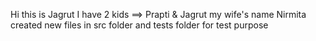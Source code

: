 Hi this is Jagrut 
I have 2 kids ==> Prapti & Jagrut
my wife's name Nirmita
created new files in src folder and tests folder for test purpose 